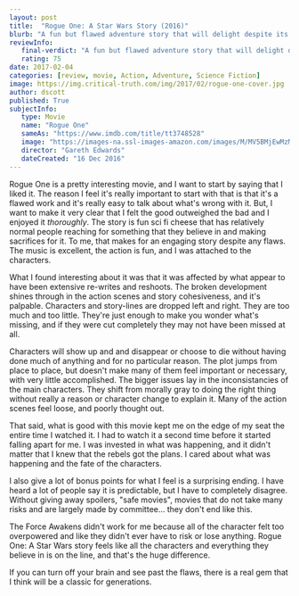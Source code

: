 ```yaml
---
layout: post
title:  "Rogue One: A Star Wars Story (2016)"
blurb: "A fun but flawed adventure story that will delight despite its failings."
reviewInfo:
   final-verdict: "A fun but flawed adventure story that will delight despite its failings."
   rating: 75
date: 2017-02-04
categories: [review, movie, Action, Adventure, Science Fiction]
image: https://img.critical-truth.com/img/2017/02/rogue-one-cover.jpg
author: dscott
published: True
subjectInfo:
   type: Movie
   name: "Rogue One"
   sameAs: "https://www.imdb.com/title/tt3748528"
   image: "https://images-na.ssl-images-amazon.com/images/M/MV5BMjEwMzMxODIzOV5BMl5BanBnXkFtZTgwNzg3OTAzMDI@._V1_SX300.jpg"
   director: "Gareth Edwards"
   dateCreated: "16 Dec 2016"
---
```


Rogue One is a pretty interesting movie, and I want to start by saying that I liked it. The reason I feel it's really important to start with that is that it's a flawed work and it's really easy to talk about what's wrong with it. But, I want to make it very clear that I felt the good outweighed the bad and I enjoyed it *thoroughly*. The story is fun sci fi cheese that has relatively normal people reaching for something that they believe in and making sacrifices for it. To me, that makes for an engaging story despite any flaws. The music is excellent, the action is fun, and I was attached to the characters.

What I found interesting about it was that it was affected by what appear to have been extensive re-writes and reshoots. The broken development shines through in the action scenes and story cohesiveness, and it's palpable. Characters and story-lines are dropped left and right. They are too much and too little. They're just enough to make you wonder what's missing, and if they were cut completely they may not have been missed at all.

Characters will show up and and disappear or choose to die without having done much of anything and for no particular reason. The plot jumps from place to place, but doesn't make many of them feel important or necessary, with very little accomplished. The bigger issues lay in the inconsistancies of the  main characters. They shift from morally gray to doing the right thing without really a reason or character change to explain it. Many of the action scenes feel loose, and poorly thought out.

That said, what is good with this movie kept me on the edge of my seat the entire time I watched it. I had to watch it a second time before it started falling apart for me. I was invested in what was happening, and it didn't matter that I knew that the rebels got the plans. I cared about what was happening and the fate of the characters. 

I also give a lot of bonus points for what I feel is a surprising ending. I have heard a lot of people say it is predictable, but I have to completely disagree. Without giving away spoilers, "safe movies", movies that do not take many risks and are largely made by committee... they don't end like this.

The Force Awakens didn't work for me because all of the character felt too overpowered and like they didn't ever have to risk or lose anything. Rogue One: A Star Wars story feels like all the characters and everything they believe in is on the line, and that's the huge difference. 

If you can turn off your brain and see past the flaws, there is a real gem that I think will be a classic for generations. 